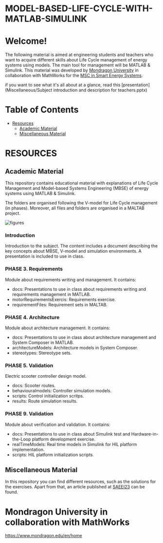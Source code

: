 # MODEL-BASED-LIFE-CYCLE-WITH-MATLAB-SIMULINK
# **Welcome!**

The following material is aimed at engineering students and teachers who want to acquire different skills about Life Cycle management of energy systems using models. The main tool for management will be MATLAB & Simulink.
This material was developed by [Mondragon University](https://www.mondragon.edu/en/home) in collaboration with MathWorks for the [MSC in Smart Energy Systems](https://www.mondragon.edu/en/master-degree-smart-energy-systems).

if you want to see what it's all about at a glance, read this [presentation](Miscellaneous/Subject introduction and description for teachers.pptx) 

# **Table of Contents**

- [Resources](#resources)
  - [Academic Material](#academic-material)
  - [Miscellaneous Material](#miscellaneous-material)


# **RESOURCES**

## **Academic Material**

This repository contains educational material with explanations of Life Cycle Management and Model-based Systems Engineering (MBSE)
of energy systems using MATLAB & Simulink.

The folders are organised following the V-model for Life Cycle management (in phases). Moreover, all files and folders are organised in a MALTAB project.

![figures](https://github.com/MU-MATHWORKS/MODEL-BASED-LIFE-CYCLE-WITH-MATLAB-SIMULINK/assets/109138609/6f1f1897-a605-4e12-be16-4723e0da5cb5)

### **Introduction**
Introduction to the subject. The content includes a document describing the key concepts about MBSE, V-model and simulation environments. A presentation is included to use in class.

### **PHASE 3. Requirements**
Module about requirements writing and management. It contains:
- docs: Presentations to use in class about requirements writing and requirements management in MATLAB.
- motorRequirementsExercis: Requirements exercise.
- requirementFiles: Requirement sets in MALTAB. 
### **PHASE 4. Architecture**
Module about architecture management. It contains:
- docs: Presentations to use in class about architecture management and System Composer in MATLAB.
- architectureModels: Architecture models in System Composer.
- stereotypes: Stereotype sets.

### **PHASE 5. Validation**
Electric scooter controller design model.
- docs: Scooter routes.
- behaviouralmodels: Controller simulation models.
- scripts: Control initialization scritps.
- results: Route simulation results.
  
### **PHASE 9. Validation**
Module about verification and validation. It contains:
- docs: Presentations to use in class about Simulink test and Hardware-in-the-Loop platform development exercise.
- realTimeModels: Real time models in Simulink for HIL platform implementation.
- scripts: HIL platform initialization scripts.
  
## **Miscellaneous Material**

In this repository you can find different resources, such as the solutions for the exercises. Apart from that, an article published at [SAEEI23](https://www.saaei.org/ediciones/edicion2023/) can be found. 

# **Mondragon University in collaboration with MathWorks**
https://www.mondragon.edu/en/home
